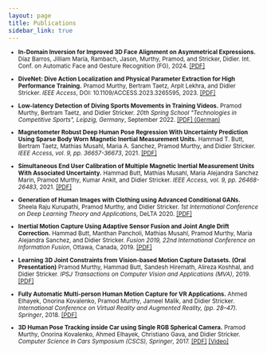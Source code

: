 ```yaml
---
layout: page
title: Publications
sidebar_link: true
---
```


<small>

- **In-Domain Inversion for Improved 3D Face Alignment on Asymmetrical Expressions.** Díaz Barros, Jilliam María, Rambach, Jason, Murthy, Pramod, and Stricker, Didier. Int. Conf. on Automatic Face and
Gesture Recognition (FG), 2024. [[PDF]](https://www.dfki.de/fileadmin/user_upload/import/14791_FG2024_ParFace.pdf)

- **DiveNet: Dive Action Localization and Physical Parameter Extraction for High Performance Training.** Pramod Murthy, Bertram Taetz, Arpit Lekhra, and Didier Stricker.  *IEEE Access*, DOI: 10.1109/ACCESS.2023.3265595, 2023.  [[PDF]](https://ieeexplore.ieee.org/document/10097490)

- **Low-latency Detection of Diving Sports Movements in Training Videos.** Pramod Murthy, Bertram Taetz, and Didier Stricker. *20th Spring School "Technologies in Competitive Sports", Leipzig, Germany*, September 2022. [[PDF] (German)](https://sport-iat.de/fileadmin/user_upload/Veranstaltungen/FJS-2022/Abstracts/Murthy.pdf)

- **Magnetometer Robust Deep Human Pose Regression With Uncertainty Prediction Using Sparse Body Worn Magnetic Inertial Measurement Units.** Hammad T. Butt, Bertram Taetz, Mathias Musahl, Maria A. Sanchez, Pramod Murthy, and Didier Stricker. *IEEE Access, vol. 9, pp. 36657-36673*, 2021.  [[PDF]](https://ieeexplore.ieee.org/document/9363874)

- **Simultaneous End User Calibration of Multiple Magnetic Inertial Measurement Units With Associated Uncertainty.** Hammad Butt, Mathias Musahl, Maria Alejandra Sanchez Marin, Pramod Murthy, Kumar Ankit, and Didier Stricker. *IEEE Access, vol. 9, pp. 26468-26483*, 2021.  [[PDF]](https://ieeexplore.ieee.org/document/9348890)

- **Generation of Human Images with Clothing using Advanced Conditional GANs.** Sheela Raju Kurupathi, Pramod Murthy, and Didier Stricker. *1st International Conference on Deep Learning Theory and Applications*, DeLTA 2020.  [[PDF]](https://www.dfki.de/fileadmin/user_upload/import/11069_DeLTA_2020_17_CR.pdf)

- **Inertial Motion Capture Using Adaptive Sensor Fusion and Joint Angle Drift Correction.** Hammad Butt, Manthan Pancholi, Mathias Musahl, Pramod Murthy, Maria Alejandra Sanchez, and Didier Stricker.  *Fusion 2019, 22nd International Conference on Information Fusion*, Ottawa, Canada, 2019. [[PDF]](https://ieeexplore.ieee.org/document/9011359)

- **Learning 3D Joint Constraints from Vision-based Motion Capture Datasets. (Oral Presentation)** Pramod Murthy, Hammad Butt, Sandesh Hiremath, Alireza Koshhal, and Didier Stricker. *IPSJ Transactions on Computer Vision and Applications (MVA)*, 2019.  [[PDF]](https://ipsjcva.springeropen.com/articles/10.1186/s41074-019-0057-z)

- **Fully Automatic Multi-person Human Motion Capture for VR Applications.**  Ahmed Elhayek, Onorina Kovalenko, Pramod Murthy, Jameel Malik, and Didier Stricker. *International Conference on Virtual Reality and Augmented Reality, (pp. 28–47). Springer*, 2018.  [[PDF]](https://www.dfki.de/fileadmin/user_upload/import/9952_Elhayek2018_EuroVR_Multi-person_Human_Motion_Capture.pdf)

- **3D Human Pose Tracking inside Car using Single RGB Spherical Camera.** Pramod Murthy, Onorina Kovalenko, Ahmed Elhayek, Christiano Gava, and Didier Stricker. *Computer Science In Cars Symposium (CSCS), Springer*, 2017. [[PDF]](https://www.dfki.de/fileadmin/user_upload/import/9349_Murthy_2017_ACM_CSCS_3D_Human_Pose_Spherical.pdf) [[Video]](http://av.dfki.de/~murthy/demos/theta_demo.mp4)

<small/>
